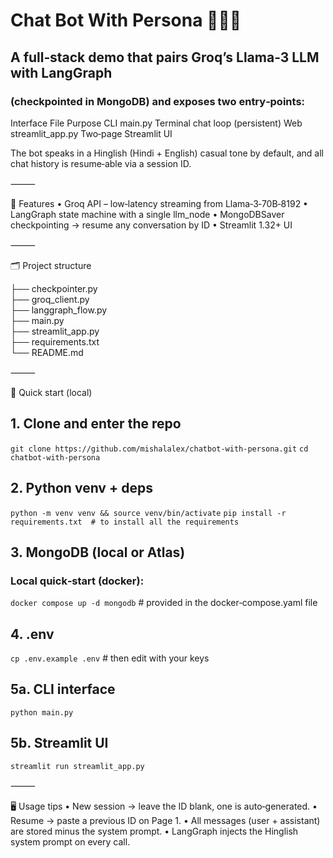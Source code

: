 # Chat Bot With Persona 🤖🇮🇳

## A full‑stack demo that pairs Groq’s Llama‑3 LLM with LangGraph 
### (checkpointed in MongoDB) and exposes two entry‑points:

Interface	File	Purpose
CLI	main.py	Terminal chat loop (persistent)
Web	streamlit_app.py	Two‑page Streamlit UI

The bot speaks in a Hinglish (Hindi + English) casual tone by default, and
all chat history is resume‑able via a session ID.

⸻

🌟 Features
	•	Groq API – low‑latency streaming from Llama‑3‑70B‑8192
	•	LangGraph state machine with a single llm_node
	•	MongoDBSaver checkpointing → resume any conversation by ID
	•	Streamlit 1.32+ UI

⸻

🗂 Project structure

├── checkpointer.py	 
├── groq_client.py	
├── langgraph_flow.py   
├── main.py             
├── streamlit_app.py    
├── requirements.txt	
└── README.md	

⸻

🚀 Quick start (local)

## 1. Clone and enter the repo
```git clone https://github.com/mishalalex/chatbot-with-persona.git```
```cd chatbot-with-persona```

## 2. Python venv + deps
```python -m venv venv && source venv/bin/activate```
```pip install -r requirements.txt  # to install all the requirements```

## 3. MongoDB (local or Atlas)
### Local quick‑start (docker):
```docker compose up -d mongodb```        # provided in the docker‑compose.yaml file

## 4. .env
```cp .env.example .env```  # then edit with your keys

## 5a. CLI interface
```python main.py```

## 5b. Streamlit UI
```streamlit run streamlit_app.py```

⸻

🖥️ Usage tips
	•	New session → leave the ID blank, one is auto‑generated.
	•	Resume → paste a previous ID on Page 1.
	•	All messages (user + assistant) are stored minus the system prompt.
	•	LangGraph injects the Hinglish system prompt on every call.
